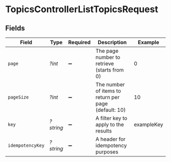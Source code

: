 # TopicsControllerListTopicsRequest


## Fields

| Field                                                | Type                                                 | Required                                             | Description                                          | Example                                              |
| ---------------------------------------------------- | ---------------------------------------------------- | ---------------------------------------------------- | ---------------------------------------------------- | ---------------------------------------------------- |
| `page`                                               | *?int*                                               | :heavy_minus_sign:                                   | The page number to retrieve (starts from 0)          | 0                                                    |
| `pageSize`                                           | *?int*                                               | :heavy_minus_sign:                                   | The number of items to return per page (default: 10) | 10                                                   |
| `key`                                                | *?string*                                            | :heavy_minus_sign:                                   | A filter key to apply to the results                 | exampleKey                                           |
| `idempotencyKey`                                     | *?string*                                            | :heavy_minus_sign:                                   | A header for idempotency purposes                    |                                                      |